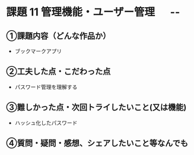 # 課題 11 管理機能・ユーザー管理     　 --

## ①課題内容（どんな作品か）
- ブックマークアプリ
 
## ②工夫した点・こだわった点

-  パスワード管理を理解する

## ③難しかった点・次回トライしたいこと(又は機能)
-  ハッシュ化したパスワード　　

## ④質問・疑問・感想、シェアしたいこと等なんでも
